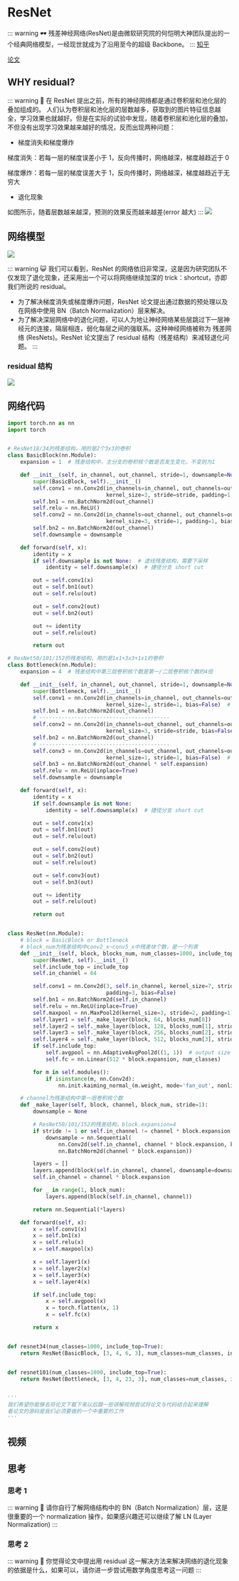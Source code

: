 # ResNet
::: warning 🕶
残差神经网络(ResNet)是由微软研究院的何恺明大神团队提出的一个经典网络模型，一经现世就成为了沿用至今的超级 Backbone。
:::
[知乎](https://zhuanlan.zhihu.com/p/101332297)

[论文](https://arxiv.org/pdf/1512.03385.pdf)

## WHY residual?
::: warning 🎨
在 ResNet 提出之前，所有的神经网络都是通过卷积层和池化层的叠加组成的。
人们认为卷积层和池化层的层数越多，获取到的图片特征信息越全，学习效果也就越好。但是在实际的试验中发现，随着卷积层和池化层的叠加，不但没有出现学习效果越来越好的情况，反而出现两种问题：

- 梯度消失和梯度爆炸

梯度消失：若每一层的梯度误差小于 1，反向传播时，网络越深，梯度越趋近于 0

梯度爆炸：若每一层的梯度误差大于 1，反向传播时，网络越深，梯度越趋近于无穷大

- 退化现象

如图所示，随着层数越来越深，预测的效果反而越来越差(error 越大)
:::
![](https://cdn.xyxsw.site/boxcnBDfBnOPmS0btwNseKvsN6f.png)

## 网络模型

![](https://cdn.xyxsw.site/boxcnn8a16DYyEPEVuHxvvw7eAf.png)

::: warning 😺
我们可以看到，ResNet 的网络依旧非常深，这是因为研究团队不仅发现了退化现象，还采用出一个可以将网络继续加深的 trick：shortcut，亦即我们所说的 residual。

- 为了解决梯度消失或梯度爆炸问题，ResNet 论文提出通过数据的预处理以及在网络中使用 BN（Batch Normalization）层来解决。
- 为了解决深层网络中的退化问题，可以人为地让神经网络某些层跳过下一层神经元的连接，隔层相连，弱化每层之间的强联系。这种神经网络被称为 残差网络 (ResNets)。ResNet 论文提出了 residual 结构（残差结构）来减轻退化问题。
:::
### residual 结构

![](https://cdn.xyxsw.site/boxcnhgVaLChu3O2omGJKzFU7uB.png)

## 网络代码

```python
import torch.nn as nn
import torch


# ResNet18/34的残差结构，用的是2个3x3的卷积
class BasicBlock(nn.Module):
    expansion = 1  # 残差结构中，主分支的卷积核个数是否发生变化，不变则为1

    def __init__(self, in_channel, out_channel, stride=1, downsample=None):  # downsample对应虚线残差结构
        super(BasicBlock, self).__init__()
        self.conv1 = nn.Conv2d(in_channels=in_channel, out_channels=out_channel,
                               kernel_size=3, stride=stride, padding=1, bias=False)
        self.bn1 = nn.BatchNorm2d(out_channel)
        self.relu = nn.ReLU()
        self.conv2 = nn.Conv2d(in_channels=out_channel, out_channels=out_channel,
                               kernel_size=3, stride=1, padding=1, bias=False)
        self.bn2 = nn.BatchNorm2d(out_channel)
        self.downsample = downsample

    def forward(self, x):
        identity = x
        if self.downsample is not None:  # 虚线残差结构，需要下采样
            identity = self.downsample(x)  # 捷径分支 short cut

        out = self.conv1(x)
        out = self.bn1(out)
        out = self.relu(out)

        out = self.conv2(out)
        out = self.bn2(out)

        out += identity
        out = self.relu(out)

        return out

# ResNet50/101/152的残差结构，用的是1x1+3x3+1x1的卷积
class Bottleneck(nn.Module):
    expansion = 4  # 残差结构中第三层卷积核个数是第一/二层卷积核个数的4倍

    def __init__(self, in_channel, out_channel, stride=1, downsample=None):
        super(Bottleneck, self).__init__()
        self.conv1 = nn.Conv2d(in_channels=in_channel, out_channels=out_channel,
                               kernel_size=1, stride=1, bias=False)  # squeeze channels
        self.bn1 = nn.BatchNorm2d(out_channel)
        # -----------------------------------------
        self.conv2 = nn.Conv2d(in_channels=out_channel, out_channels=out_channel,
                               kernel_size=3, stride=stride, bias=False, padding=1)
        self.bn2 = nn.BatchNorm2d(out_channel)
        # -----------------------------------------
        self.conv3 = nn.Conv2d(in_channels=out_channel, out_channels=out_channel * self.expansion,
                               kernel_size=1, stride=1, bias=False)  # unsqueeze channels
        self.bn3 = nn.BatchNorm2d(out_channel * self.expansion)
        self.relu = nn.ReLU(inplace=True)
        self.downsample = downsample

    def forward(self, x):
        identity = x
        if self.downsample is not None:
            identity = self.downsample(x)  # 捷径分支 short cut

        out = self.conv1(x)
        out = self.bn1(out)
        out = self.relu(out)

        out = self.conv2(out)
        out = self.bn2(out)
        out = self.relu(out)

        out = self.conv3(out)
        out = self.bn3(out)

        out += identity
        out = self.relu(out)

        return out


class ResNet(nn.Module):
    # block = BasicBlock or Bottleneck
    # block_num为残差结构中conv2_x~conv5_x中残差块个数，是一个列表
    def __init__(self, block, blocks_num, num_classes=1000, include_top=True):
        super(ResNet, self).__init__()
        self.include_top = include_top
        self.in_channel = 64

        self.conv1 = nn.Conv2d(3, self.in_channel, kernel_size=7, stride=2,
                               padding=3, bias=False)
        self.bn1 = nn.BatchNorm2d(self.in_channel)
        self.relu = nn.ReLU(inplace=True)
        self.maxpool = nn.MaxPool2d(kernel_size=3, stride=2, padding=1)
        self.layer1 = self._make_layer(block, 64, blocks_num[0])             # conv2_x
        self.layer2 = self._make_layer(block, 128, blocks_num[1], stride=2)  # conv3_x
        self.layer3 = self._make_layer(block, 256, blocks_num[2], stride=2)  # conv4_x
        self.layer4 = self._make_layer(block, 512, blocks_num[3], stride=2)  # conv5_x
        if self.include_top:
            self.avgpool = nn.AdaptiveAvgPool2d((1, 1))  # output size = (1, 1)
            self.fc = nn.Linear(512 * block.expansion, num_classes)

        for m in self.modules():
            if isinstance(m, nn.Conv2d):
                nn.init.kaiming_normal_(m.weight, mode='fan_out', nonlinearity='relu')

    # channel为残差结构中第一层卷积核个数
    def _make_layer(self, block, channel, block_num, stride=1):
        downsample = None

        # ResNet50/101/152的残差结构，block.expansion=4
        if stride != 1 or self.in_channel != channel * block.expansion:
            downsample = nn.Sequential(
                nn.Conv2d(self.in_channel, channel * block.expansion, kernel_size=1, stride=stride, bias=False),
                nn.BatchNorm2d(channel * block.expansion))

        layers = []
        layers.append(block(self.in_channel, channel, downsample=downsample, stride=stride))
        self.in_channel = channel * block.expansion

        for _ in range(1, block_num):
            layers.append(block(self.in_channel, channel))

        return nn.Sequential(*layers)

    def forward(self, x):
        x = self.conv1(x)
        x = self.bn1(x)
        x = self.relu(x)
        x = self.maxpool(x)

        x = self.layer1(x)
        x = self.layer2(x)
        x = self.layer3(x)
        x = self.layer4(x)

        if self.include_top:
            x = self.avgpool(x)
            x = torch.flatten(x, 1)
            x = self.fc(x)

        return x


def resnet34(num_classes=1000, include_top=True):
    return ResNet(BasicBlock, [3, 4, 6, 3], num_classes=num_classes, include_top=include_top)


def resnet101(num_classes=1000, include_top=True):
    return ResNet(Bottleneck, [3, 4, 23, 3], num_classes=num_classes, include_top=include_top)


'''
我们希望你能够去将论文下载下来以后跟一些讲解视频尝试将论文与代码结合起来理解
看论文的源码是我们必须要做的一个中重要的工作
'''
```

## 视频

<Bilibili bvid='BV1P3411y7nn'/>

## 思考

### 思考 1
::: warning 🤔
请你自行了解网络结构中的 BN（Batch Normalization）层，这是很重要的一个 normalization 操作，如果感兴趣还可以继续了解 LN (Layer Normalization)
:::
### 思考 2
::: warning 🤔
你觉得论文中提出用 residual 这一解决方法来解决网络的退化现象的依据是什么，如果可以，请你进一步尝试用数学角度思考这一问题
:::